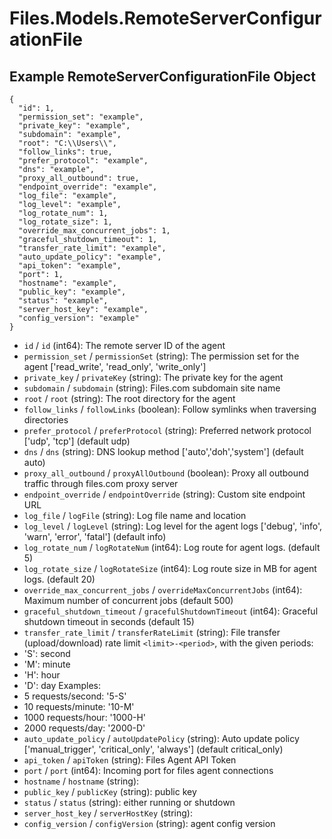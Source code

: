 # Files.Models.RemoteServerConfigurationFile

## Example RemoteServerConfigurationFile Object

```
{
  "id": 1,
  "permission_set": "example",
  "private_key": "example",
  "subdomain": "example",
  "root": "C:\\Users\\",
  "follow_links": true,
  "prefer_protocol": "example",
  "dns": "example",
  "proxy_all_outbound": true,
  "endpoint_override": "example",
  "log_file": "example",
  "log_level": "example",
  "log_rotate_num": 1,
  "log_rotate_size": 1,
  "override_max_concurrent_jobs": 1,
  "graceful_shutdown_timeout": 1,
  "transfer_rate_limit": "example",
  "auto_update_policy": "example",
  "api_token": "example",
  "port": 1,
  "hostname": "example",
  "public_key": "example",
  "status": "example",
  "server_host_key": "example",
  "config_version": "example"
}
```

* `id` / `id`  (int64): The remote server ID of the agent
* `permission_set` / `permissionSet`  (string): The permission set for the agent ['read_write', 'read_only', 'write_only']
* `private_key` / `privateKey`  (string): The private key for the agent
* `subdomain` / `subdomain`  (string): Files.com subdomain site name
* `root` / `root`  (string): The root directory for the agent
* `follow_links` / `followLinks`  (boolean): Follow symlinks when traversing directories
* `prefer_protocol` / `preferProtocol`  (string): Preferred network protocol ['udp', 'tcp'] (default udp)
* `dns` / `dns`  (string): DNS lookup method ['auto','doh','system'] (default auto)
* `proxy_all_outbound` / `proxyAllOutbound`  (boolean): Proxy all outbound traffic through files.com proxy server
* `endpoint_override` / `endpointOverride`  (string): Custom site endpoint URL
* `log_file` / `logFile`  (string): Log file name and location
* `log_level` / `logLevel`  (string): Log level for the agent logs ['debug', 'info', 'warn', 'error', 'fatal'] (default info)
* `log_rotate_num` / `logRotateNum`  (int64): Log route for agent logs. (default 5)
* `log_rotate_size` / `logRotateSize`  (int64): Log route size in MB for agent logs. (default 20)
* `override_max_concurrent_jobs` / `overrideMaxConcurrentJobs`  (int64): Maximum number of concurrent jobs (default 500)
* `graceful_shutdown_timeout` / `gracefulShutdownTimeout`  (int64): Graceful shutdown timeout in seconds (default 15)
* `transfer_rate_limit` / `transferRateLimit`  (string): File transfer (upload/download) rate limit
 `<limit>-<period>`, with the given periods:
* 'S': second
* 'M': minute
* 'H': hour
* 'D': day
Examples:
* 5 requests/second: '5-S'
* 10 requests/minute: '10-M'
* 1000 requests/hour: '1000-H'
* 2000 requests/day: '2000-D'
* `auto_update_policy` / `autoUpdatePolicy`  (string): Auto update policy ['manual_trigger', 'critical_only', 'always'] (default critical_only)
* `api_token` / `apiToken`  (string): Files Agent API Token
* `port` / `port`  (int64): Incoming port for files agent connections
* `hostname` / `hostname`  (string): 
* `public_key` / `publicKey`  (string): public key
* `status` / `status`  (string): either running or shutdown
* `server_host_key` / `serverHostKey`  (string): 
* `config_version` / `configVersion`  (string): agent config version
